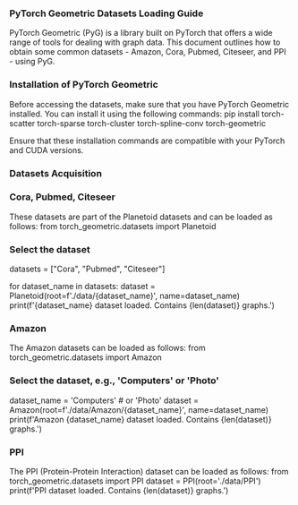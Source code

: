 
### PyTorch Geometric Datasets Loading Guide

PyTorch Geometric (PyG) is a library built on PyTorch that offers a wide range of tools for dealing with graph data. This document outlines how to obtain some common datasets - Amazon, Cora, Pubmed, Citeseer, and PPI - using PyG.

### Installation of PyTorch Geometric
Before accessing the datasets, make sure that you have PyTorch Geometric installed. You can install it using the following commands:
pip install torch-scatter torch-sparse torch-cluster torch-spline-conv torch-geometric

Ensure that these installation commands are compatible with your PyTorch and CUDA versions.

### Datasets Acquisition
### Cora, Pubmed, Citeseer
These datasets are part of the Planetoid datasets and can be loaded as follows:
from torch_geometric.datasets import Planetoid

### Select the dataset
datasets = ["Cora", "Pubmed", "Citeseer"]

for dataset_name in datasets:
    dataset = Planetoid(root=f'./data/{dataset_name}', name=dataset_name)
    print(f'{dataset_name} dataset loaded. Contains {len(dataset)} graphs.')

### Amazon
The Amazon datasets can be loaded as follows:
from torch_geometric.datasets import Amazon

### Select the dataset, e.g., 'Computers' or 'Photo'
dataset_name = 'Computers'  # or 'Photo'
dataset = Amazon(root=f'./data/Amazon/{dataset_name}', name=dataset_name)
print(f'Amazon {dataset_name} dataset loaded. Contains {len(dataset)} graphs.')

### PPI
The PPI (Protein-Protein Interaction) dataset can be loaded as follows:
from torch_geometric.datasets import PPI
dataset = PPI(root='./data/PPI')
print(f'PPI dataset loaded. Contains {len(dataset)} graphs.')


